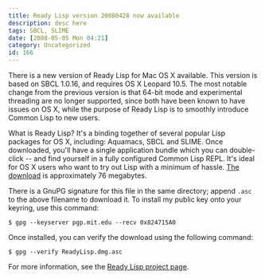 ```yaml
---
title: Ready Lisp version 20080428 now available
description: desc here
tags: SBCL, SLIME
date: [2008-05-05 Mon 04:21]
category: Uncategorized
id: 166
---
```


There is a new version of Ready Lisp for Mac OS X available.  This version is based on SBCL 1.0.16, and requires OS X Leopard 10.5.  The most notable change from the previous version is that 64-bit mode and experimental threading are no longer supported, since both have been known to have issues on OS X, while the purpose of Ready Lisp is to smoothly introduce Common Lisp to new users.

<!--more-->
What is Ready Lisp?  It's a binding together of several popular Lisp packages for OS X, including: Aquamacs, SBCL and SLIME.  Once downloaded, you'll have a single application bundle which you can double-click -- and find yourself in a fully configured Common Lisp REPL.  It's ideal for OS X users who want to try out Lisp with a minimum of hassle.  [The download](ftp://ftp.newartisans.com/pub/lisp/ready-lisp/ReadyLisp.dmg) is approximately 76 megabytes.

There is a GnuPG signature for this file in the same directory; append `.asc` to the above filename to download it.  To install my public key onto your keyring, use this command:

    $ gpg --keyserver pgp.mit.edu --recv 0x824715A0

Once installed, you can verify the download using the following command:

    $ gpg --verify ReadyLisp.dmg.asc

For more information, see the [Ready Lisp project page](/software/readylisp.html).

